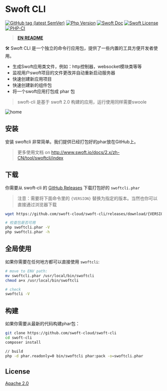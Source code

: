 # Swoft CLI

[![GitHub tag (latest SemVer)](https://img.shields.io/github/tag/swoft-cloud/swoft-cli)](https://github.com/swoft-cloud/swoft-cli)
[![Php Version](https://img.shields.io/badge/php-%3E=8.0-brightgreen.svg?maxAge=2592000)](https://secure.php.net/)
[![Swoft Doc](https://img.shields.io/badge/docs-passing-green.svg?maxAge=2592000)](https://www.swoft.org/docs)
[![Swoft License](https://img.shields.io/hexpm/l/plug.svg?maxAge=2592000)](https://github.com/swoft-cloud/swoft/blob/master/LICENSE)
[![PHP-CI](https://github.com/swoft-cloud/swoft-cli/workflows/PHP-CI/badge.svg)](https://github.com/swoft-cloud/swoft-cli/actions)

> **[EN README](README.md)**

🛠️ Swoft CLI 是一个独立的命令行应用包，提供了一些内置的工具方便开发者使用。

- 生成Swoft应用类文件，例如：http控制器，websocket模块类等等
- 监视用户swoft项目的文件更改并自动重新启动服务器
- 快速创建新应用项目
- 快速创建新的组件包
- 将一个swoft应用打包成 phar 包

> swoft-cli 是基于 swoft 2.0 构建的应用，运行使用同样需要swoole

![home](swoftcli-home.png)

## 安装

安装 swoftcli 非常简单。我们提供已经打包好的phar放在GitHub上。

> 更多使用文档 on http://www.swoft.io/docs/2.x/zh-CN/tool/swoftcli/index

## 下载

你需要从 swoft-cli 的 [GitHub Releases](https://github.com/swoft-cloud/swoft-cli/releases) 下载打包好的 `swoftcli.phar`

> 注意：需要将下面命令里的 `{VERSION}` 替换为指定的版本。当然也你可以直接通过浏览器下载

```bash
wget https://github.com/swoft-cloud/swoft-cli/releases/download/{VERSION}/swoftcli.phar

# 检查包是否可用
php swoftcli.phar -V
php swoftcli.phar -h
```

## 全局使用

如果你需要在任何地方都可以直接使用 `swoftcli`:

```bash
# move to ENV path:
mv swoftcli.phar /usr/local/bin/swoftcli
chmod a+x /usr/local/bin/swoftcli

# check
swoftcli -V
```

## 构建

如果你需要从最新的代码构建phar包：

```bash
git clone https://github.com/swoft-cloud/swoft-cli
cd swoft-cli 
composer install

// build
php -d phar.readonly=0 bin/swoftcli phar:pack -o=swoftcli.phar
```

## License

[Apache 2.0](LICENSE)
